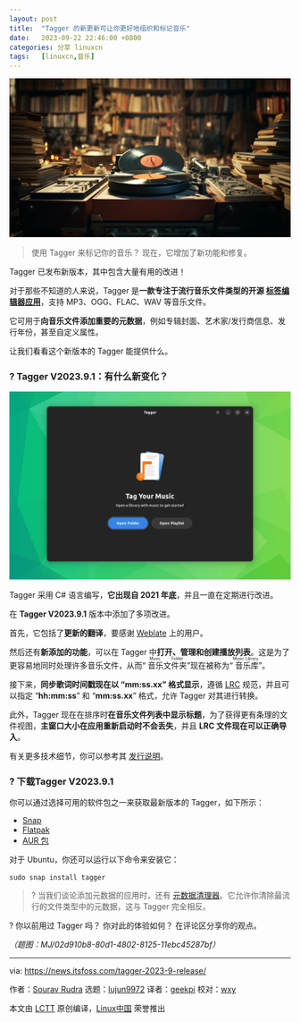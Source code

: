 ```yaml
---
layout: post
title:	"Tagger 的新更新可让你更好地组织和标记音乐"
date:	2023-09-22 22:46:00 +0800 
categories:	分享 linuxcn 
tags:	[linuxcn,音乐]
---
```



![](/Asserts/Images/album/202309/22/224653c080ssjgi8ba808c.jpg)



> 
> 使用 Tagger 来标记你的音乐？ 现在，它增加了新功能和修复。
> 
> 
> 


Tagger 已发布新版本，其中包含大量有用的改进！


对于那些不知道的人来说，Tagger 是**一款专注于流行音乐文件类型的开源 [标签编辑器应用](https://en.wikipedia.org/wiki/Tag_editor)**，支持 MP3、OGG、FLAC、WAV 等音乐文件。


它可用于**向音乐文件添加重要的元数据**，例如专辑封面、艺术家/发行商信息、发行年份，甚至自定义属性。


让我们看看这个新版本的 Tagger 能提供什么。


### ? Tagger V2023.9.1：有什么新变化？


![](/Asserts/Images/album/202309/22/224657o2wkosx9daaojgxh.png)


Tagger 采用 C# 语言编写，**它出现自 2021 年底**，并且一直在定期进行改进。


在 **Tagger V2023.9.1** 版本中添加了多项改进。


首先，它包括了**更新的翻译**，要感谢 [Weblate](https://weblate.org/en/) 上的用户。


然后还有**新添加的功能**，可以在 Tagger 中**打开、管理和创建播放列表**。这是为了更容易地同时处理许多音乐文件，从而“<ruby> 音乐文件夹 <rt>  Music Folder </rt></ruby>”现在被称为“<ruby> 音乐库 <rt>  Music Library </rt></ruby>”。


接下来，**同步歌词时间戳现在以 “mm:ss.xx” 格式显示**，遵循 [LRC](https://en.wikipedia.org/wiki/LRC_(file_format)) 规范，并且可以指定 “**hh:mm:ss**” 和 “**mm:ss.xx**” 格式，允许 Tagger 对其进行转换。


此外，Tagger 现在在排序时**在音乐文件列表中显示标题**，为了获得更有条理的文件视图，**主窗口大小在应用重新启动时不会丢失**，并且 **LRC 文件现在可以正确导入**。


有关更多技术细节，你可以参考其 [发行说明](https://github.com/NickvisionApps/Tagger/releases/tag/2023.9.1)。


### ? 下载Tagger V2023.9.1


你可以通过选择可用的软件包之一来获取最新版本的 Tagger，如下所示：


* [Snap](https://snapcraft.io/tagger)
* [Flatpak](https://flathub.org/apps/org.nickvision.tagger)
* [AUR 包](https://aur.archlinux.org/packages/tagger)


对于 Ubuntu，你还可以运行以下命令来安装它：



```
sudo snap install tagger

```


> 
> ? 当我们谈论添加元数据的应用时，还有 [元数据清理器](https://itsfoss.com/metadata-cleaner/)。它允许你清除最流行的文件类型中的元数据，这与 Tagger 完全相反。
> 
> 
> 


? 你以前用过 Tagger 吗？ 你对此的体验如何？ 在评论区分享你的观点。


*（题图：MJ/02d910b8-80d1-4802-8125-11ebc45287bf）*




---


via: <https://news.itsfoss.com/tagger-2023-9-release/>


作者：[Sourav Rudra](https://news.itsfoss.com/author/sourav/) 选题：[lujun9972](https://github.com/lujun9972) 译者：[geekpi](https://github.com/geekpi) 校对：[wxy](https://github.com/wxy)


本文由 [LCTT](https://github.com/LCTT/TranslateProject) 原创编译，[Linux中国](https://linux.cn/) 荣誉推出
